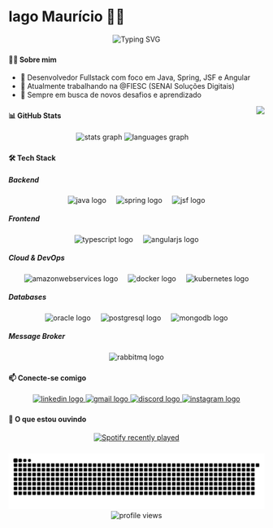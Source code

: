 # Iago Maurício 👨‍💻

<div align="center">
  <img src="https://readme-typing-svg.herokuapp.com?font=Fira+Code&weight=500&size=40&pause=1000&color=2E8BC0&center=true&vCenter=true&width=600&height=100&lines=Fullstack+Developer;Java+%7C+Spring+%7C+Angular;Always+Learning+%F0%9F%92%BB" alt="Typing SVG" />
</div>

###

<h4 align="left">👨‍💻 Sobre mim</h4>

- 🎯 Desenvolvedor Fullstack com foco em Java, Spring, JSF e Angular
- 💼 Atualmente trabalhando na @FIESC (SENAI Soluções Digitais)
- 🌱 Sempre em busca de novos desafios e aprendizado


<img align="right" height="150" src="https://i.imgflip.com/9kv8l6.jpg"  />

###

<h4 align="left">📊 GitHub Stats</h4>

<div align="center">
  <img src="https://github-readme-stats.vercel.app/api?username=iagomauricioo&hide_title=false&hide_rank=false&show_icons=true&include_all_commits=true&count_private=true&disable_animations=false&theme=dark&locale=en&hide_border=false" height="150" alt="stats graph"  />
  <img src="https://github-readme-stats.vercel.app/api/top-langs?username=iagomauricioo&locale=en&hide_title=false&layout=compact&card_width=320&langs_count=5&theme=dark&hide_border=false" height="150" alt="languages graph"  />
</div>

###

<h4 align="left">🛠️ Tech Stack</h4>

<h5 align="left">Backend</h5>
<div align="center">
  <img src="https://skillicons.dev/icons?i=java" height="30" alt="java logo"  />
  <img width="12" />
  <img src="https://img.shields.io/badge/Spring-6DB33F?logo=spring&logoColor=black&style=for-the-badge" height="30" alt="spring logo"  />
  <img width="12" />
  <img src="https://img.shields.io/badge/JSF-FF0000?logo=java&logoColor=white&style=for-the-badge" height="30" alt="jsf logo"  />
</div>

<h5 align="left">Frontend</h5>
<div align="center">
  <img src="https://img.shields.io/badge/TypeScript-3178C6?logo=typescript&logoColor=white&style=for-the-badge" height="30" alt="typescript logo"  />
  <img width="12" />
  <img src="https://img.shields.io/badge/Angular-DD0031?logo=angular&logoColor=white&style=for-the-badge" height="30" alt="angularjs logo"  />
</div>

<h5 align="left">Cloud & DevOps</h5>
<div align="center">
  <img src="https://img.shields.io/badge/Amazon AWS-232F3E?logo=amazonaws&logoColor=white&style=for-the-badge" height="30" alt="amazonwebservices logo"  />
  <img width="12" />
  <img src="https://img.shields.io/badge/Docker-2496ED?logo=docker&logoColor=white&style=for-the-badge" height="30" alt="docker logo"  />
  <img width="12" />
  <img src="https://img.shields.io/badge/Kubernetes-326CE5?logo=kubernetes&logoColor=white&style=for-the-badge" height="30" alt="kubernetes logo"  />
</div>

<h5 align="left">Databases</h5>
<div align="center">
  <img src="https://img.shields.io/badge/Oracle-F80000?logo=oracle&logoColor=white&style=for-the-badge" height="30" alt="oracle logo"  />
  <img width="12" />
  <img src="https://img.shields.io/badge/PostgreSQL-4169E1?logo=postgresql&logoColor=white&style=for-the-badge" height="30" alt="postgresql logo"  />
  <img width="12" />
  <img src="https://img.shields.io/badge/MongoDB-47A248?logo=mongodb&logoColor=white&style=for-the-badge" height="30" alt="mongodb logo"  />
</div>

<h5 align="left">Message Broker</h5>
<div align="center">
  <img src="https://img.shields.io/badge/RabbitMQ-FF6600?logo=rabbitmq&logoColor=black&style=for-the-badge" height="30" alt="rabbitmq logo"  />
</div>

###

<h4 align="left">📫 Conecte-se comigo</h4>

<div align="center">
  <a href="https://www.linkedin.com/in/iagomauricioo/" target="_blank">
    <img src="https://img.shields.io/static/v1?message=LinkedIn&logo=linkedin&label=&color=0077B5&logoColor=white&labelColor=&style=for-the-badge" height="35" alt="linkedin logo" />
  </a>
  <a href="mailto:iagomauricio7@gmail.com">
    <img src="https://img.shields.io/static/v1?message=Gmail&logo=gmail&label=&color=D14836&logoColor=white&labelColor=&style=for-the-badge" height="35" alt="gmail logo" />
  </a>
  <a href="https://discord.com/users/iagomauricioo#7969" target="_blank">
    <img src="https://img.shields.io/static/v1?message=Discord&logo=discord&label=&color=7289DA&logoColor=white&labelColor=&style=for-the-badge" height="35" alt="discord logo" />
  </a>
  <a href="https://www.instagram.com/iagomauricioo" target="_blank">
    <img src="https://img.shields.io/static/v1?message=Instagram&logo=instagram&label=&color=E4405F&logoColor=white&labelColor=&style=for-the-badge" height="35" alt="instagram logo" />
  </a>
</div>

###

<h4 align="left">🎵 O que estou ouvindo</h4>

<div align="center">
  <a href="https://open.spotify.com/user/iago29">
    <img src="https://spotify-recently-played-readme.vercel.app/api?user=iago29&count=3&unique=false" alt="Spotify recently played"  />
  </a>
</div>

###

<img src="https://raw.githubusercontent.com/iagomauricioo/iagomauricioo/output/snake.svg" alt="Snake animation" />

<div align="center">
  <img src="https://komarev.com/ghpvc/?username=iagomauricioo&label=Profile%20views&color=0e75b6&style=flat" alt="profile views" />
</div>

###

